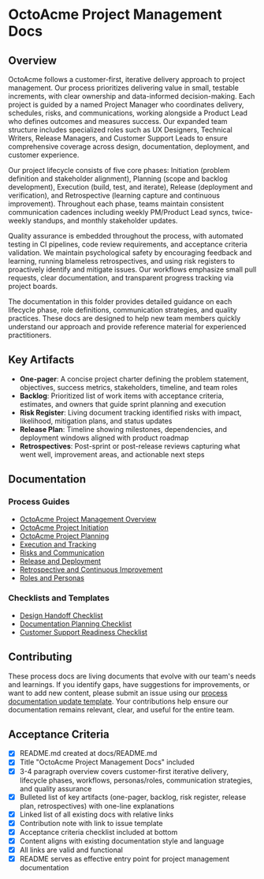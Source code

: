 # OctoAcme Project Management Docs

## Overview

OctoAcme follows a customer-first, iterative delivery approach to project management. Our process prioritizes delivering value in small, testable increments, with clear ownership and data-informed decision-making. Each project is guided by a named Project Manager who coordinates delivery, schedules, risks, and communications, working alongside a Product Lead who defines outcomes and measures success. Our expanded team structure includes specialized roles such as UX Designers, Technical Writers, Release Managers, and Customer Support Leads to ensure comprehensive coverage across design, documentation, deployment, and customer experience.

Our project lifecycle consists of five core phases: Initiation (problem definition and stakeholder alignment), Planning (scope and backlog development), Execution (build, test, and iterate), Release (deployment and verification), and Retrospective (learning capture and continuous improvement). Throughout each phase, teams maintain consistent communication cadences including weekly PM/Product Lead syncs, twice-weekly standups, and monthly stakeholder updates.

Quality assurance is embedded throughout the process, with automated testing in CI pipelines, code review requirements, and acceptance criteria validation. We maintain psychological safety by encouraging feedback and learning, running blameless retrospectives, and using risk registers to proactively identify and mitigate issues. Our workflows emphasize small pull requests, clear documentation, and transparent progress tracking via project boards.

The documentation in this folder provides detailed guidance on each lifecycle phase, role definitions, communication strategies, and quality practices. These docs are designed to help new team members quickly understand our approach and provide reference material for experienced practitioners.

## Key Artifacts

- **One-pager**: A concise project charter defining the problem statement, objectives, success metrics, stakeholders, timeline, and team roles
- **Backlog**: Prioritized list of work items with acceptance criteria, estimates, and owners that guide sprint planning and execution
- **Risk Register**: Living document tracking identified risks with impact, likelihood, mitigation plans, and status updates
- **Release Plan**: Timeline showing milestones, dependencies, and deployment windows aligned with product roadmap
- **Retrospectives**: Post-sprint or post-release reviews capturing what went well, improvement areas, and actionable next steps

## Documentation

### Process Guides
- [OctoAcme Project Management Overview](octoacme-project-management-overview.md)
- [OctoAcme Project Initiation](octoacme-project-initiation.md)
- [OctoAcme Project Planning](octoacme-project-planning.md)
- [Execution and Tracking](octoacme-execution-and-tracking.md)
- [Risks and Communication](octoacme-risks-and-communication.md)
- [Release and Deployment](octoacme-release-and-deployment.md)
- [Retrospective and Continuous Improvement](octoacme-retrospective-and-continuous-improvement.md)
- [Roles and Personas](octoacme-roles-and-personas.md)

### Checklists and Templates
- [Design Handoff Checklist](octoacme-design-handoff-checklist.md)
- [Documentation Planning Checklist](octoacme-documentation-planning-checklist.md)
- [Customer Support Readiness Checklist](octoacme-support-readiness-checklist.md)

## Contributing

These process docs are living documents that evolve with our team's needs and learnings. If you identify gaps, have suggestions for improvements, or want to add new content, please submit an issue using our [process documentation update template](../.github/ISSUE_TEMPLATE/add-update-content-to-process-docs.yml). Your contributions help ensure our documentation remains relevant, clear, and useful for the entire team.

## Acceptance Criteria

- [x] README.md created at docs/README.md
- [x] Title "OctoAcme Project Management Docs" included
- [x] 3-4 paragraph overview covers customer-first iterative delivery, lifecycle phases, workflows, personas/roles, communication strategies, and quality assurance
- [x] Bulleted list of key artifacts (one-pager, backlog, risk register, release plan, retrospectives) with one-line explanations
- [x] Linked list of all existing docs with relative links
- [x] Contribution note with link to issue template
- [x] Acceptance criteria checklist included at bottom
- [x] Content aligns with existing documentation style and language
- [x] All links are valid and functional
- [x] README serves as effective entry point for project management documentation
